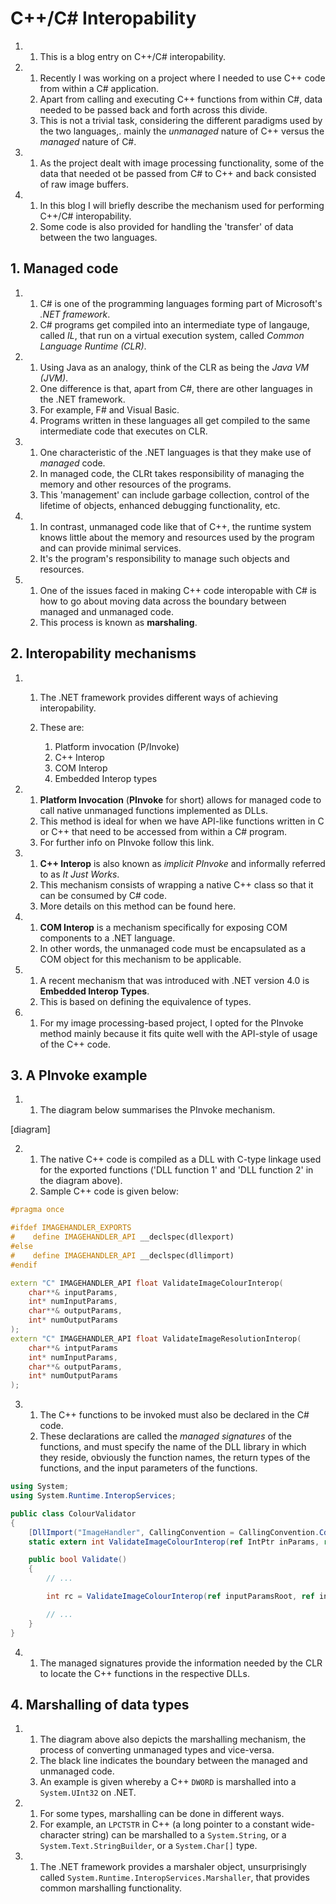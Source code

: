 # C++/C# Interopability

1.
    1. This is a blog entry on C++/C# interopability.

2.
    1. Recently I was working on a project where I needed to use C++ code from within a C# application.
    2.  Apart from calling and executing C++ functions from within C#, data needed to be passed back and forth across this divide.
    3. This is not a trivial task, considering the different paradigms used by the two languages,. mainly the *unmanaged* nature of C++ versus the *managed* nature of C#.

3.
    1. As the project dealt with image processing functionality, some of the data that needed ot be passed from C# to C++ and back consisted of raw image buffers.

4.
    1. In this blog I will briefly describe the mechanism used for performing C++/C# interopability.
    2. Some code is also provided for handling the 'transfer' of data between the two languages.

## 1. Managed code

1.
    1. C# is one of the programming languages forming part of Microsoft's *.NET framework*.
    2. C# programs get compiled into an intermediate type of langauge, called *IL*, that run on a virtual execution system, called *Common Language Runtime (CLR)*.

2.
    1. Using Java as an analogy, think of the CLR as being the *Java VM (JVM)*.
    2. One difference is that, apart from C#, there are other languages in the .NET framework.
    3. For example, F# and Visual Basic.
    4. Programs written in these languages all get compiled to the same intermediate code that executes on CLR.

3.
    1. One characteristic of the .NET languages is that they make use of *managed* code.
    2. In managed code, the CLRt takes responsibility of managing the memory and other resources of the programs.
    3. This 'management' can include garbage collection, control of the lifetime of objects, enhanced debugging functionality, etc.

4.
    1. In contrast, unmanaged code like that of C++, the runtime system knows little about the memory and resources used by the program and can provide minimal services.
    2. It's the program's responsibility to manage such objects and resources.

5.
    1. One of the issues faced in making C++ code interopable with C# is how to go about moving data across the boundary between managed and unmanaged code.
    2. This process is known as **marshaling**.

## 2. Interopability mechanisms

1.
    1. The .NET framework provides different ways of achieving interopability.
    2. These are:

        1. Platform invocation (P/Invoke)
        2. C++ Interop
        3. COM Interop
        4. Embedded Interop types

2.
    1. **Platform Invocation** (**PInvoke** for short) allows for managed code to call native unmanaged functions implemented as DLLs.
    2. This method is ideal for when we have API-like functions written in C or C++ that need to be accessed from within a C# program.
    3. For further info on PInvoke follow this link.

3.
    1. **C++ Interop** is also known as *implicit PInvoke* and informally referred to as *It Just Works*.
    2. This mechanism consists of wrapping a native C++ class so that it can be consumed by C# code.
    3. More details on this method can be found here.

4.
    1. **COM Interop** is a mechanism specifically for exposing COM components to a .NET language.
    2. In other words, the unmanaged code must be encapsulated as a COM object for this mechanism to be applicable.

5.
    1. A recent mechanism that was introduced with .NET version 4.0 is **Embedded Interop Types**.
    2. This is based on defining the equivalence of types.

6.
    1. For my image processing-based project, I opted for the PInvoke method mainly because it fits quite well with the API-style of usage of the C++ code.

## 3. A PInvoke example

1.
    1. The diagram below summarises the PInvoke mechanism.

[diagram]

2.
    1. The native C++ code is compiled as a DLL with C-type linkage used for the exported functions ('DLL function 1' and 'DLL function 2' in the diagram above).
    2. Sample C++ code is given below:

```cpp
#pragma once

#ifdef IMAGEHANDLER_EXPORTS
#    define IMAGEHANDLER_API __declspec(dllexport)
#else
#    define IMAGEHANDLER_API __declspec(dllimport)
#endif

extern "C" IMAGEHANDLER_API float ValidateImageColourInterop(
    char**& inputParams,
    int* numInputParams,
    char**& outputParams,
    int* numOutputParams
);
extern "C" IMAGEHANDLER_API float ValidateImageResolutionInterop(
    char**& intputParams
    int* numInputParams,
    char**& outputParams,
    int* numOutputParams
);
```

3.
    1. The C++ functions to be invoked must also be declared in the C# code.
    2. These declarations are called the *managed signatures* of the functions, and must specify the name of the DLL library in which they reside, obviously the function names, the return types of the functions, and the input parameters of the functions.

```cs
using System;
using System.Runtime.InteropServices;

public class ColourValidator
{
    [DllImport("ImageHandler", CallingConvention = CallingConvention.Cdecl, CharSet = CharSet.Ansi)]
    static extern int ValidateImageColourInterop(ref IntPtr inParams, ref int inParamsSize, ref IntPtr outParams, ref int outParamsSize);

    public bool Validate()
    {
        // ...

        int rc = ValidateImageColourInterop(ref inputParamsRoot, ref inputParamsSize, ref outParamsRoot, ref outParamsSize);

        // ...
    }
}
```

4.
    1. The managed signatures provide the information needed by the CLR to locate the C++ functions in the respective DLLs.

## 4. Marshalling of data types

1.
    1. The diagram above also depicts the marshalling mechanism, the process of converting unmanaged types and vice-versa.
    2. The black line indicates the boundary between the managed and unmanaged code.
    3. An example is given whereby a C++ `DWORD` is marshalled into a `System.UInt32` on .NET.

2.
    1. For some types, marshalling can be done in different ways.
    2. For example, an `LPCTSTR` in C++ (a long pointer to a constant wide-character string) can be marshalled to a `System.String`, or a `System.Text.StringBuilder`, or a `System.Char[]` type.

3.
    1. The .NET framework provides a marshaler object, unsurprisingly called `System.Runtime.InteropServices.Marshaller`, that provides common marshalling functionality.